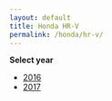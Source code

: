 ```yaml
---
layout: default
title: Honda HR-V
permalink: /honda/hr-v/
---
```

**Select year**

- [2016](/honda/hr-v/2016/)
- [2017](/honda/hr-v/2017/)